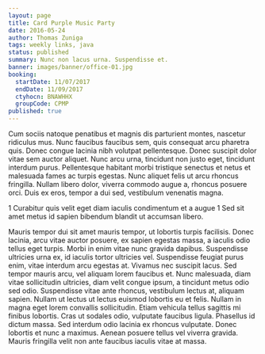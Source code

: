 ```yaml
---
layout: page
title: Card Purple Music Party
date: 2016-05-24
author: Thomas Zuniga
tags: weekly links, java
status: published
summary: Nunc non lacus urna. Suspendisse et.
banner: images/banner/office-01.jpg
booking:
  startDate: 11/07/2017
  endDate: 11/09/2017
  ctyhocn: BNAWHHX
  groupCode: CPMP
published: true
---
```

Cum sociis natoque penatibus et magnis dis parturient montes, nascetur ridiculus mus. Nunc faucibus faucibus sem, quis consequat arcu pharetra quis. Donec congue lacinia nibh volutpat pellentesque. Donec suscipit dolor vitae sem auctor aliquet. Nunc arcu urna, tincidunt non justo eget, tincidunt interdum purus. Pellentesque habitant morbi tristique senectus et netus et malesuada fames ac turpis egestas. Nunc aliquet felis ut arcu rhoncus fringilla. Nullam libero dolor, viverra commodo augue a, rhoncus posuere orci. Duis ex eros, tempor a dui sed, vestibulum venenatis magna.

1 Curabitur quis velit eget diam iaculis condimentum et a augue
1 Sed sit amet metus id sapien bibendum blandit ut accumsan libero.

Mauris tempor dui sit amet mauris tempor, ut lobortis turpis facilisis. Donec lacinia, arcu vitae auctor posuere, ex sapien egestas massa, a iaculis odio tellus eget turpis. Morbi in enim vitae nunc gravida dapibus. Suspendisse ultricies urna ex, id iaculis tortor ultricies vel. Suspendisse feugiat purus enim, vitae interdum arcu egestas at. Vivamus nec suscipit lacus. Sed tempor mauris arcu, vel aliquam lorem faucibus et. Nunc malesuada, diam vitae sollicitudin ultricies, diam velit congue ipsum, a tincidunt metus odio sed odio.
Suspendisse vitae ante rhoncus, vestibulum lectus at, aliquam sapien. Nullam ut lectus ut lectus euismod lobortis eu et felis. Nullam in magna eget lorem convallis sollicitudin. Etiam vehicula tellus sagittis mi finibus lobortis. Cras ut sodales odio, vulputate faucibus ligula. Phasellus id dictum massa. Sed interdum odio lacinia ex rhoncus vulputate. Donec lobortis et nunc a maximus. Aenean posuere tellus vel viverra gravida. Mauris fringilla velit non ante faucibus iaculis vitae at massa.
